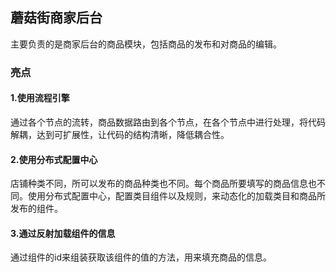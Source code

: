 ## 蘑菇街商家后台

主要负责的是商家后台的商品模块，包括商品的发布和对商品的编辑。

### 亮点

#### 1.使用流程引擎

通过各个节点的流转，商品数据路由到各个节点，在各个节点中进行处理，将代码解耦，达到可扩展性，让代码的结构清晰，降低耦合性。

#### 2.使用分布式配置中心

店铺种类不同，所可以发布的商品种类也不同。每个商品所要填写的商品信息也不同。使用分布式配置中心，配置类目组件以及规则，来动态化的加载类目和商品所发布的组件。

#### 3.通过反射加载组件的信息

通过组件的id来组装获取该组件的值的方法，用来填充商品的信息。